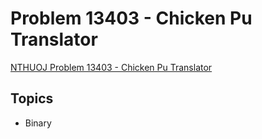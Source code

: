 # Problem 13403 - Chicken Pu Translator
[NTHUOJ Problem 13403 - Chicken Pu Translator](https://acm.cs.nthu.edu.tw/problem/13403/)

## Topics
- Binary